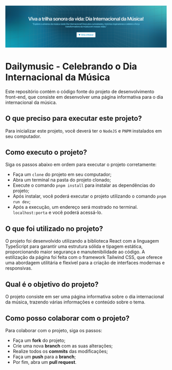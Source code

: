 ![Dailymusic Banner](public/dailymusic-readme-cape.png)

# Dailymusic - Celebrando o Dia Internacional da Música
Este repositório contém o código fonte do projeto de desenvolvimento front-end, que consiste em desenvolver uma página informativa para o dia internacional da música.

## O que preciso para executar este projeto?
Para inicializar este projeto, você deverá ter o `NodeJS` e `PNPM` instalados em seu computador.

## Como executo o projeto?
Siga os passos abaixo em ordem para executar o projeto corretamente:

- Faça um `clone` do projeto em seu computador;
- Abra um terminal na pasta do projeto clonado;
- Execute o comando `pnpm install` para instalar as dependências do projeto;
- Após instalar, você poderá executar o projeto utilizando o comando `pnpm run dev`;
- Após a execução, um endereço será mostrado no terminal. `localhost:porta` e você poderá acessá-lo.

## O que foi utilizado no projeto?
O projeto foi desenvolvido utilizando a biblioteca React com a linguagem TypeScript para garantir uma estrutura sólida e tipagem estática, proporcionando maior segurança e manutenibilidade ao código. A estilização da página foi feita com o framework Tailwind CSS, que oferece uma abordagem utilitária e flexível para a criação de interfaces modernas e responsivas.

## Qual é o objetivo do projeto?
O projeto consiste em ser uma página informativa sobre o dia internacional da música, trazendo várias informações e conteúdo sobre o tema.

## Como posso colaborar com o projeto?
Para colaborar com o projeto, siga os passos:

- Faça um **fork** do projeto;
- Crie uma nova **branch** com as suas alterações;
- Realize todos os **commits** das modificações;
- Faça um **push** para a **branch**;
- Por fim, abra um **pull request**.